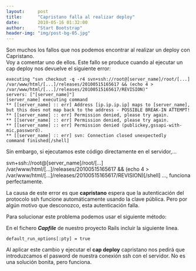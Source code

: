 ```yaml
---
layout:     post
title:      "Capristano falla al realizar deploy"
date:       2010-05-16 01:32:00
author:     "Start Bootstrap"
header-img: "img/post-bg-05.jpg"
---
```


Son muchos los fallos que nos podemos encontrar al realizar un deploy con Capristano.  
Voy a comentar uno de ellos. Este fallo se produce cuando al ejecutar un cap deploy nos devuelve el siguiente error:

	executing "svn checkout -q -r4 svn+ssh://root@[server_name]/root/[...] /var/www/html/[...]/releases/20100515165617 && (echo 4 > /var/www/html/[...]/releases/20100515165617/REVISION)"  
	servers: ["[server_name]"]  
	[server_name] executing command  
	** [[server_name] :: err] Address [ip.ip.ip.ip] maps to [server_name], but this does not map back to the address - POSSIBLE BREAK-IN ATTEMPT!  
	** [[server_name] :: err] Permission denied, please try again.  
	** [[server_name] :: err] Permission denied, please try again.  
	** [[server_name] :: err] Permission denied (publickey,gssapi-with-mic,password).  
	** [[server_name] :: err] svn: Connection closed unexpectedly  
	command finished[/shell]  

Sin embargo, si ejecutamos este código directamente en el servidor,...  

svn+ssh://root@[server_name]/root/[...] /var/www/html/[...]/releases/20100515165617 && (echo 4 > /var/www/html/[...]/releases/20100515165617/REVISION)[/shell]
..., funciona perfectamente.

La causa de este error es que **capristano** espera que la autenticación del protocolo ssh funcione automáticamente usando la clave pública. Pero por algún motivo que desconozco, esta autenticación falla.

Para solucionar este problema podemos usar el siguiente método:

En el fichero ***Capfile*** de nuestro proyecto Rails incluir la siguiente linea.

	default_run_options[:pty] = true  

Al aplicar este cambio y ejecutar el **cap deploy** capristano nos pedirá que introduzcamos el pasword de nuestra conexión ssh con el servidor. No es una solución bonita, pero funciona.